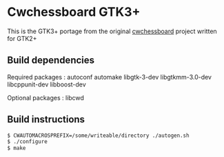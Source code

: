 # Cwchessboard GTK3+

This is the GTK3+ portage from the original [cwchessboard](http://carlowood.github.io/cwchessboard/) project written for GTK2+

## Build dependencies

Required packages : autoconf automake libgtk-3-dev libgtkmm-3.0-dev libcppunit-dev libboost-dev

Optional packages : libcwd

## Build instructions

```bash
$ CWAUTOMACROSPREFIX=/some/writeable/directory ./autogen.sh
$ ./configure
$ make
```
